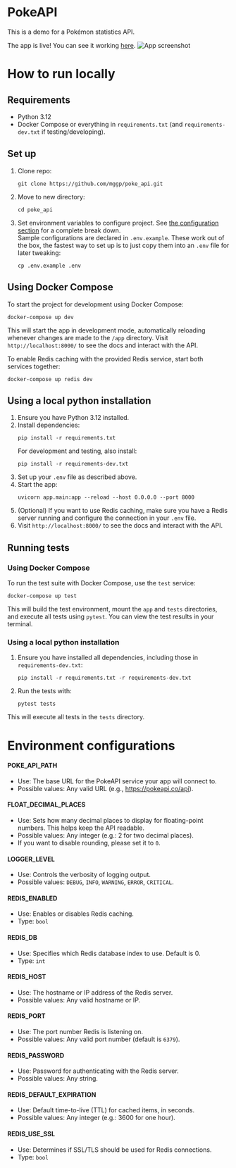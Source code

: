 # PokeAPI

This is a demo for a Pokémon statistics API.

The app is live! You can see it working [here](https://api--backend--szddylxwrcg5.code.run/). 
![App screenshot](https://i.imgur.com/09go2xB.png)

# How to run locally

## Requirements
- Python 3.12
- Docker Compose or everything in `requirements.txt` (and `requirements-dev.txt` if testing/developing).

## Set up
1. Clone repo:
    ```shell
    git clone https://github.com/mggp/poke_api.git
    ```
2. Move to new directory:
    ```shell
    cd poke_api
    ```
3. Set environment variables to configure project. See [the configuration section](https://github.com/mggp/poke_api/edit/main/README.md#configurations) for a complete break down.  
Sample configurations are declared in `.env.example`. These work out of the box, the fastest way to set up is to just copy them into an `.env` file for later tweaking:
    ```shell
    cp .env.example .env
    ``` 

## Using Docker Compose
To start the project for development using Docker Compose:

```shell
docker-compose up dev
```

This will start the app in development mode, automatically reloading whenever changes are made to the `/app` directory. Visit `http://localhost:8000/` to see the docs and interact with the API. 

To enable Redis caching with the provided Redis service, start both services together:
```shell
docker-compose up redis dev
```
## Using a local python installation
1. Ensure you have Python 3.12 installed.
2. Install dependencies:
    ```shell
    pip install -r requirements.txt
    ```
   For development and testing, also install:
    ```shell
    pip install -r requirements-dev.txt
    ```
3. Set up your `.env` file as described above.
4. Start the app:
    ```shell
    uvicorn app.main:app --reload --host 0.0.0.0 --port 8000
    ```
5. (Optional) If you want to use Redis caching, make sure you have a Redis server running and configure the connection in your `.env` file.
6. Visit `http://localhost:8000/` to see the docs and interact with the API. 
## Running tests

### Using Docker Compose

To run the test suite with Docker Compose, use the `test` service:

```shell
docker-compose up test
```

This will build the test environment, mount the `app` and `tests` directories, and execute all tests using `pytest`. You can view the test results in your terminal. 

### Using a local python installation

1. Ensure you have installed all dependencies, including those in `requirements-dev.txt`:

    ```shell
    pip install -r requirements.txt -r requirements-dev.txt
    ```

2. Run the tests with:

    ```shell
    pytest tests
    ```

This will execute all tests in the `tests` directory.

# Environment configurations
#### POKE_API_PATH
- Use: The base URL for the PokeAPI service your app will connect to.
- Possible values: Any valid URL (e.g., https://pokeapi.co/api).

#### FLOAT_DECIMAL_PLACES
- Use: Sets how many decimal places to display for floating-point numbers. This helps keep the API readable.
- Possible values: Any integer (e.g.: 2 for two decimal places).
- If you want to disable rounding, please set it to `0`.

#### LOGGER_LEVEL
- Use: Controls the verbosity of logging output.
- Possible values: `DEBUG`, `INFO`, `WARNING`, `ERROR`, `CRITICAL`.

#### REDIS_ENABLED
- Use: Enables or disables Redis caching.
- Type: `bool`

#### REDIS_DB
- Use: Specifies which Redis database index to use. Default is 0.
- Type: `int`

#### REDIS_HOST
- Use: The hostname or IP address of the Redis server.
- Possible values: Any valid hostname or IP.

#### REDIS_PORT
- Use: The port number Redis is listening on.
- Possible values: Any valid port number (default is `6379`).

#### REDIS_PASSWORD
- Use: Password for authenticating with the Redis server.
- Possible values: Any string.

#### REDIS_DEFAULT_EXPIRATION
- Use: Default time-to-live (TTL) for cached items, in seconds.
- Possible values: Any integer (e.g.: 3600 for one hour).

#### REDIS_USE_SSL 
- Use: Determines if SSL/TLS should be used for Redis connections.
- Type: `bool`
